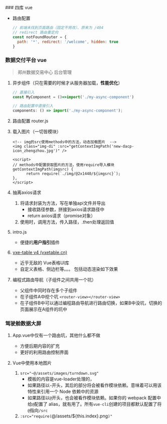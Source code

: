 <WaterMark />
### 四库 vue

- 路由配置

  ```js
  // 前端未找到页面路由（固定不用改）、原来为 /404
  // redirect 路由重定向
  const notFoundRouter = {
    path: '*', redirect: '/welcome', hidden: true
  }
  ```



### 数据交付平台 vue

> 郑州数据交易中心 后台管理

1. 异步组件（只在需要的时候才从服务器加载，**性能优化**）

   ```js
   // 直接引入
   const MyComponent = ()=>import('./my-async-component')
   
   // 路由配置中直接引入
   components: () => import('./my-async-component');
   ```

2. 路由配置 router.js

3. 载入图片（一切皆模块）

   ```vue
   <!-- img的src使用methods中的方法，动态加载图片  -->
   <img class="img-di" :src="getContextImgPath('new-dacp-icon_zhengzhou.jpg')" />
   
   <script>
   // methods中配置获取图片的方法，使用require导入模块
   getContextImgPath(imgsrc) {
         return require(`./img/@2x1440/${imgsrc}`);
   },
   </script>
   ```

4. 抽离axios请求

   1. 将请求封装为方法，写在单独api文件并导出
      - 接收路径参数，拼接到axios请求路径中
      - return axios请求（promise对象）
   2. 使用时，调用方法，传入路径，.then处理返回值

5. intro.js

   - 便捷的**用户指引**插件

6. [vxe-table v4 (vxetable.cn)](https://vxetable.cn/#/table/start/install)

   - 近乎无敌的 Vue表格UI库
   - 自定义表格、侧边栏等。。。  包括动态渲染如下效果

7. 编程式路由导航（子组件之间共用一个坑）

   - 父组件中同时存在多个子组件
   - 在子组件A中挖个坑  `<router-view></router-view>`
   - 在子组件B中可以通过编程路由导航进行路由切换，如果B中没坑，切换的页面展示在A组件的坑中





### 驾驶舱数据大屏

1. App.vue中仅有一个路由坑，其他什么都不做

   - 方便后期内容的扩充
   - 更好的利用路由控制界面
4. Vue中使用本地图片

   1.  `src="~@/assets/images/turndown.svg"`
       - 模板的内容是vue-loader处理的，
       - 如果路径以`~`开头，其后的部分将会被看作模块依赖。意味着可以用该特性来引用一个 Node 依赖中的资源
       - 如果路径以`@`开头，也会被看作模块依赖。如果你的 webpack 配置中给`@`配置了 alias，就有用了。所有`vue-cli`创建的项目都默认配置了将`@`指向`/src`
   2.  `:src="require(`@/assets/${this.index}.png`)"`